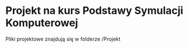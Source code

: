 # Projekt na kurs Podstawy Symulacji Komputerowej
Pliki projektowe znajdują się w folderze /Projekt
